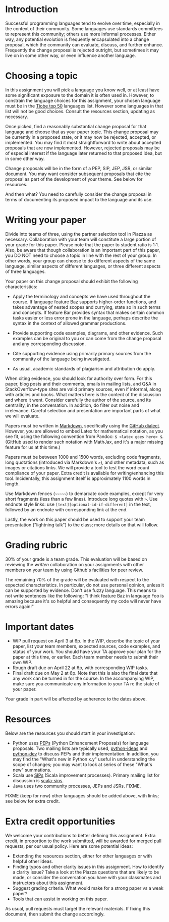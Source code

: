 Introduction
============

Successful programming languages tend to evolve over time, especially in the context of their community. Some languages use standards committees to represent this community; others use more informal processes. Either way, any potential evolution is frequently encapsulated into a change proposal, which the community can evaluate, discuss, and further enhance. Frequently the change proposal is rejected outright, but sometimes it may live on in some other way, or even influence another language.


Choosing a topic
=================

In this assignment you will pick a language you know well, or at least have some significant exposure to the domain it is often used in. However, to constrain the language choices for this assignment, your chosen language must be in the [Tiobe top 50][] languages list. However some languages in that list will not be good choices. Consult the resources section, updating as necessary.

Once picked, find a reasonably substantial change proposal for that language and choose that as your paper topic. This change proposal may be currently in a proposed state, or it may now be rejected, accepted, or implemented. You may find it most straightforward to write about accepted proposals that are now implemented. However, rejected proposals may be of especial interest if the language later returned to that proposed idea, but in some other way.

Change proposals will be in the form of a PEP, SIP, JEP, JSR, or similar document. You may want consider subsequent proposals that cite the proposal as part of the development of your theme. See below for resources.

And then what? You need to carefully consider the change proposal in terms of documenting its proposed impact to the language and its use.


Writing your paper
==================

Divide into teams of three, using the partner selection tool in Piazza as necessary. Collaboration with your team will constitute a large portion of your grade for this paper. Please note that the paper to student ratio is 1:1. Also, be aware that though collaboration is an important part of this paper, you DO NOT need to choose a topic in line with the rest of your group. In other words, your group can choose to do different aspects of the same language, similar aspects of different languages, or three different aspects of three languages.

Your paper on this change proposal should exhibit the following characteristics:

* Apply the terminology and concepts we have used throughout the course. If language feature Baz supports higher-order functions, and takes advantage of nested scopes and currying, state so in such terms and concepts. If feature Bar provides syntax that makes certain common tasks easier or less error prone in the language, perhaps describe the syntax in the context of allowed grammar productions.

* Provide supporting code examples, diagrams, and other evidence. Such examples can be original to you or can come from the change proposal and any corresponding discussion.

* Cite supporting evidence using primarily primary sources from the community of the language being investigated.

* As usual, academic standards of plagiarism and attribution do apply.

When citing evidence, you should look for authority over form. For this paper, blog posts and their comments, emails in mailing lists, and Q&A in StackOverflow-type sites are valid primary sources, even if informal, along with articles and books. What matters here is the content of the discussion and where it went. Consider carefully the author of the source, and its centrality, in the conversation. In addition, do filter out noise and irrelevance. Careful selection and presentation are important parts of what we will evaluate.

Papers must be written in [Markdown][], specifically using the [GitHub dialect][]. However, you are allowed to embed Latex for mathematical notation, as you see fit, using the following convention from Pandoc: `$ <latex goes here> $`. (GitHub used to render such notation with MathJax, and it's a major missing feature for us at this time.)

Papers must be between 1000 and 1500 words, excluding code fragments, long quotations (introduced via Markdown's `>`), and other metadata, such as images or citations links. We will provide a tool to test the word count compliance of your paper. Extra credit is available for writing/enhancing this tool. Incidentally, this assignment itself is approximately 1100 words in length.

Use Markdown fences (`~~~~~`) to demarcate code examples, except for very short fragments (less than a few lines). Introduce long quotes with `>`. Use endnote style links: use `[text][optional-id-if-different]` in the text, followed by an endnote with corresponding link at the end.

Lastly, the work on this paper should be used to support your team presentation ("lightning talk") to the class; more details on that will follow.


Grading rubric
==============

30% of your grade is a team grade. This evaluation will be based on reviewing the *written* collaboration on your assignments with other members on your team by using Github's facilities for peer review.

The remaining 70% of the grade will be evaluated with respect to the expected characteristics. In particular, do not use personal opinion, unless it can be supported by evidence. Don't use fuzzy language. This means to not write sentences like the following: "I think feature Baz in language Foo is amazing because it's so helpful and consequently my code will never have errors again!"


Important dates
===============

* WIP pull request on April 3 at 6p. In the WIP, describe the topic of your paper, list your team members, expected sources, code examples, and status of your work. You should have your TA approve your plan for the paper at this time, or earlier. Each team member needs to submit their own WIP.
* Rough draft due on April 22 at 6p, with corresponding WIP tasks.
* Final draft due on May 2 at 6p. Note that this is also the final date that any work can be turned in for the course. In the accompanying WIP, make sure you communicate any information to your TA re the state of your paper.

Your grade in part will be affected by adherence to the dates above.


Resources
=========

Below are the resources you should start in your investigation:

* Python uses [PEPs][] (Python Enhancement Proposals) for language proposals. Two mailing lists are typically used, [python-ideas][] and [python-dev][] to discuss PEPs and their implementation. In addition, you may find the "What's new in Python x.y" useful in understanding the scope of changes; you may want to look at series of these "What's new" summations.
* Scala use [SIPs][] (Scala improvement processes). Primary mailing list for discussion is [scala-sips][].
* Java uses two community processes, JEPs and JSRs. FIXME.

FIXME (keep for now) other languages should be added above, with links; see below for extra credit.


Extra credit opportunities
==========================

We welcome your contributions to better defining this assignment. Extra credit, in proportion to the work submitted, will be awarded for merged pull requests, per our usual policy. Here are some potential ideas:

* Extending the resources section, either for other languages or with helpful other ideas.
* Finding typos and other clarity issues in this assignment. How to identify a clarity issue? Take a look at the Piazza questions that are likely to be made, or consider the conversation you have with your classmates and instructors about this assignment.
* Suggest grading criteria. What would make for a strong paper vs a weak paper?
* Tools that can assist in working on this paper.

As usual, pull requests must target the relevant materials. If fixing this document, then submit the change accordingly.



[GitHub dialect]: https://help.github.com/articles/github-flavored-markdown
[Markdown]: http://daringfireball.net/projects/markdown/
[PEPs]: http://www.python.org/dev/peps/
[python-dev]: http://mail.python.org/mailman/listinfo/python-dev
[python-ideas]: http://mail.python.org/mailman/listinfo/python-ideas
[Tiobe top 50]: http://www.tiobe.com/index.php/content/paperinfo/tpci/index.html
[SIPs]: http://docs.scala-lang.org/sips/index.html
[scala-sips]: https://groups.google.com/forum/?fromgroups#!forum/scala-sips
